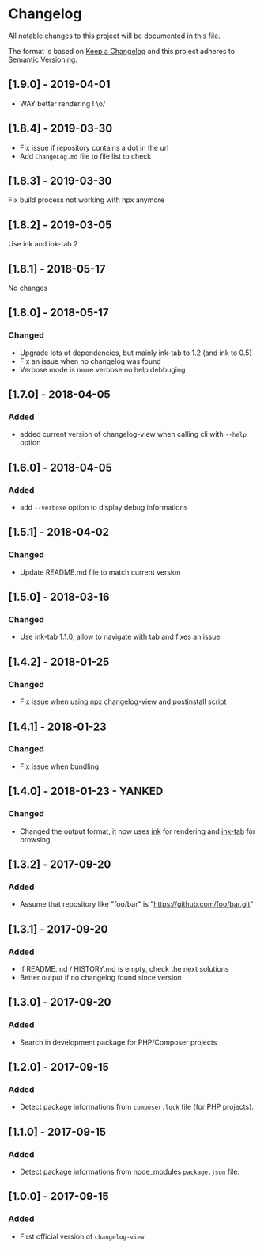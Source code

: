 # Changelog

All notable changes to this project will be documented in this file.

The format is based on [Keep a Changelog](http://keepachangelog.com/en/1.0.0/)
and this project adheres to [Semantic Versioning](http://semver.org/spec/v2.0.0.html).

## [1.9.0] - 2019-04-01

- WAY better rendering ! \o/

## [1.8.4] - 2019-03-30

- Fix issue if repository contains a dot in the url
- Add `ChangeLog.md` file to file list to check

## [1.8.3] - 2019-03-30

Fix build process not working with npx anymore

## [1.8.2] - 2019-03-05

Use ink and ink-tab 2

## [1.8.1] - 2018-05-17

No changes

## [1.8.0] - 2018-05-17

### Changed

- Upgrade lots of dependencies, but mainly ink-tab to 1.2 (and ink to 0.5)
- Fix an issue when no changelog was found
- Verbose mode is more verbose no help debbuging

## [1.7.0] - 2018-04-05

### Added

- added current version of changelog-view when calling cli with `--help` option

## [1.6.0] - 2018-04-05

### Added

- add `--verbose` option to display debug informations

## [1.5.1] - 2018-04-02

### Changed

- Update README.md file to match current version

## [1.5.0] - 2018-03-16

### Changed

- Use ink-tab 1.1.0, allow to navigate with tab and fixes an issue

## [1.4.2] - 2018-01-25

### Changed

- Fix issue when using npx changelog-view and postinstall script

## [1.4.1] - 2018-01-23

### Changed

- Fix issue when bundling

## [1.4.0] - 2018-01-23 - YANKED

### Changed

- Changed the output format, it now uses [ink](https://github.com/vadimdemedes/ink) for rendering and [ink-tab](https://github.com/jdeniau/ink-tab) for browsing.

## [1.3.2] - 2017-09-20

### Added

- Assume that repository like "foo/bar" is "https://github.com/foo/bar.git"

## [1.3.1] - 2017-09-20

### Added

- If README.md / HISTORY.md is empty, check the next solutions
- Better output if no changelog found since version

## [1.3.0] - 2017-09-20

### Added

- Search in development package for PHP/Composer projects

## [1.2.0] - 2017-09-15

### Added

- Detect package informations from `composer.lock` file (for PHP projects).

## [1.1.0] - 2017-09-15

### Added

- Detect package informations from node_modules `package.json` file.

## [1.0.0] - 2017-09-15

### Added

- First official version of `changelog-view`
